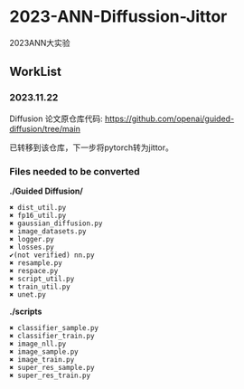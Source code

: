 # 2023-ANN-Diffussion-Jittor

2023ANN大实验

## WorkList

### 2023.11.22

Diffusion 论文原仓库代码: https://github.com/openai/guided-diffusion/tree/main

已转移到该仓库，下一步将pytorch转为jittor。

### Files needed to be converted

**./Guided Diffusion/**

```assembly
✖ dist_util.py
✖ fp16_util.py
✖ gaussian_diffusion.py
✖ image_datasets.py
✖ logger.py
✖ losses.py
✔(not verified) nn.py
✖ resample.py
✖ respace.py
✖ script_util.py
✖ train_util.py
✖ unet.py
```

**./scripts**

```assembly
✖ classifier_sample.py
✖ classifier_train.py
✖ image_nll.py
✖ image_sample.py
✖ image_train.py
✖ super_res_sample.py
✖ super_res_train.py
```

